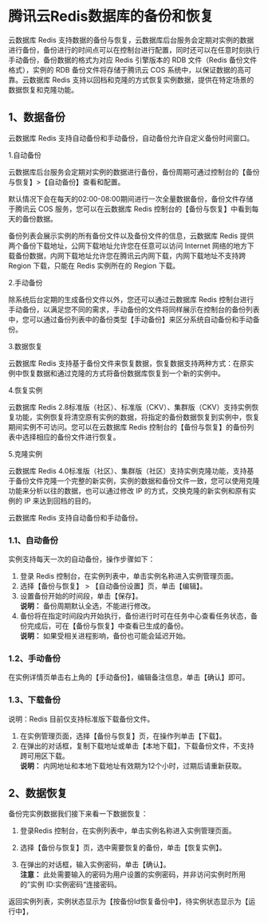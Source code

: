 # 腾讯云Redis数据库的备份和恢复
云数据库 Redis 支持数据的备份与恢复，云数据库后台服务会定期对实例的数据进行备份，备份进行的时间点可以在控制台进行配置，同时还可以在任意时刻执行手动备份，备份数据的格式为对应 Redis 引擎版本的 RDB 文件（Redis 备份文件格式），实例的 RDB 备份文件将存储于腾讯云 COS 系统中，以保证数据的高可靠。云数据库 Redis 支持以回档和克隆的方式恢复实例数据，提供在特定场景的数据恢复和克隆功能。

## 1、数据备份

云数据库 Redis 支持自动备份和手动备份，自动备份允许自定义备份时间窗口。

1.自动备份

云数据库后台服务会定期对实例的数据进行备份，备份周期可通过控制台的【备份与恢复】>【自动备份】查看和配置。

默认情况下会在每天的02:00-08:00期间进行一次全量数据备份，备份文件存储于腾讯云 COS 服务，您可以在云数据库 Redis 控制台的【备份与恢复】中看到每天的备份数据。

备份列表会展示实例的所有备份文件以及备份文件的信息，云数据库 Redis 提供两个备份下载地址，公网下载地址允许您在任意可以访问 Internet 网络的地方下载备份数据，内网下载地址允许您在腾讯云内网下载，内网下载地址不支持跨 Region 下载，只能在 Redis 实例所在的 Region 下载。

2.手动备份

除系统后台定期的生成备份文件以外，您还可以通过云数据库 Redis 控制台进行手动备份，以满足您不同的需求，手动备份的文件将同样展示在控制台的备份列表中，您可以通过备份列表中的备份类型【手动备份】来区分系统自动备份和手动备份。

3.数据恢复

云数据库 Redis 支持基于备份文件来恢复数据，恢复数据支持两种方式：在原实例中恢复数据和通过克隆的方式将备份数据库恢复到一个新的实例中。

4.恢复实例

云数据库 Redis 2.8标准版（社区）、标准版（CKV）、集群版（CKV）支持实例恢复功能，实例恢复将清空原有实例的数据，将指定的备份数据恢复到实例中，恢复期间实例不可访问。您可以在云数据库 Redis 控制台的【备份与恢复】的备份列表中选择相应的备份文件进行恢复。

5.克隆实例

云数据库 Redis 4.0标准版（社区）、集群版（社区）支持实例克隆功能，支持基于备份文件克隆一个完整的新实例，实例的数据和备份文件一致，您可以使用克隆功能来分析以往的数据，也可以通过修改 IP 的方式，交换克隆的新实例和原有实例的 IP 来达到回档的目的。

云数据库 Redis 支持自动备份和手动备份。

### 1.1、自动备份
实例支持每天一次的自动备份，操作步骤如下：
1. 登录 Redis 控制台，在实例列表中，单击实例名称进入实例管理页面。
2. 选择【备份与恢复】 > 【自动备份设置】页，单击【编辑】。
3. 设置备份开始的时间段，单击【保存】。
<br/>**说明：** 备份周期默认全选，不能进行修改。
4. 备份将在指定时间段内开始执行，备份进行时可在任务中心查看任务状态，备份完成后，可在【备份与恢复】中查看已生成的备份。
<br/>**说明：** 如果受相关进程影响，备份也可能会延迟开始。

### 1.2、手动备份
在实例详情页单击右上角的【手动备份】，编辑备注信息，单击【确认】即可。

### 1.3、下载备份
说明：Redis 目前仅支持标准版下载备份文件。
1. 在实例管理页面，选择【备份与恢复】页，在操作列单击【下载】。
2. 在弹出的对话框，复制下载地址或单击【本地下载】，下载备份文件，不支持跨可用区下载。
<br/>**说明：** 内网地址和本地下载地址有效期为12个小时，过期后请重新获取。

## 2、数据恢复

备份完实例数据我们接下来看一下数据恢复：

1. 登录Redis 控制台，在实例列表中，单击实例名称进入实例管理页面。

2. 选择【备份与恢复】页，选中需要恢复的备份，单击【恢复实例】。

3. 在弹出的对话框，输入实例密码，单击【确认】。
<br/>**注意：** 此处需要输入的密码为用户设置的实例密码，并非访问实例时所用的”实例 ID:实例密码“连接密码。
 
返回实例列表，实例状态显示为【按备份Id恢复备份中】，待实例状态显示为【运行中】，



